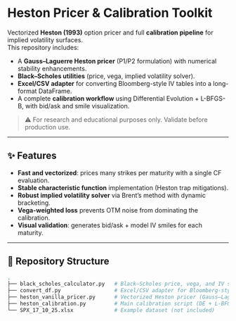 # Heston Pricer & Calibration Toolkit

Vectorized **Heston (1993)** option pricer and full **calibration pipeline** for implied volatility surfaces.  
This repository includes:

- A **Gauss–Laguerre Heston pricer** (P1/P2 formulation) with numerical stability enhancements.  
- **Black–Scholes utilities** (price, vega, implied volatility solver).  
- **Excel/CSV adapter** for converting Bloomberg-style IV tables into a long-format DataFrame.  
- A complete **calibration workflow** using Differential Evolution + L-BFGS-B, with bid/ask and smile visualization.

> ⚠️ For research and educational purposes only. Validate before production use.

---

## ✨ Features

- **Fast and vectorized**: prices many strikes per maturity with a single CF evaluation.  
- **Stable characteristic function** implementation (Heston trap mitigations).  
- **Robust implied volatility solver** via Brent’s method with dynamic bracketing.  
- **Vega-weighted loss** prevents OTM noise from dominating the calibration.  
- **Visual validation**: generates bid/ask + model IV smiles for each maturity.  

---

## 📁 Repository Structure

```bash
.
├── black_scholes_calculator.py   # Black–Scholes price, vega, and IV solver
├── convert_df.py                 # Excel/CSV adapter for Bloomberg-style IV tables
├── heston_vanilla_pricer.py      # Vectorized Heston pricer (Gauss–Laguerre)
├── heston_calibration.py         # Main calibration script (DE + L-BFGS-B)
└── SPX_17_10_25.xlsx             # Example dataset (not included)
